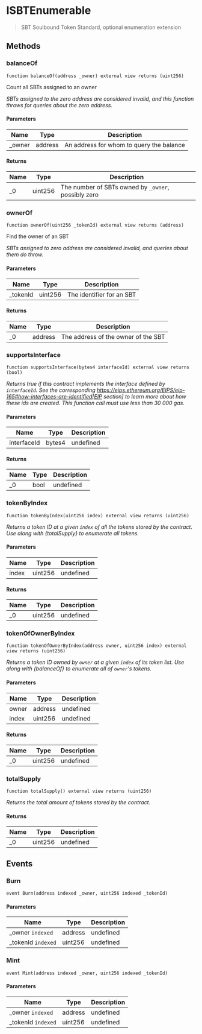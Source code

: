 # ISBTEnumerable



> SBT Soulbound Token Standard, optional enumeration extension





## Methods

### balanceOf

```solidity
function balanceOf(address _owner) external view returns (uint256)
```

Count all SBTs assigned to an owner

*SBTs assigned to the zero address are considered invalid, and this  function throws for queries about the zero address.*

#### Parameters

| Name | Type | Description |
|---|---|---|
| _owner | address | An address for whom to query the balance |

#### Returns

| Name | Type | Description |
|---|---|---|
| _0 | uint256 | The number of SBTs owned by `_owner`, possibly zero |

### ownerOf

```solidity
function ownerOf(uint256 _tokenId) external view returns (address)
```

Find the owner of an SBT

*SBTs assigned to zero address are considered invalid, and queries  about them do throw.*

#### Parameters

| Name | Type | Description |
|---|---|---|
| _tokenId | uint256 | The identifier for an SBT |

#### Returns

| Name | Type | Description |
|---|---|---|
| _0 | address | The address of the owner of the SBT |

### supportsInterface

```solidity
function supportsInterface(bytes4 interfaceId) external view returns (bool)
```



*Returns true if this contract implements the interface defined by `interfaceId`. See the corresponding https://eips.ethereum.org/EIPS/eip-165#how-interfaces-are-identified[EIP section] to learn more about how these ids are created. This function call must use less than 30 000 gas.*

#### Parameters

| Name | Type | Description |
|---|---|---|
| interfaceId | bytes4 | undefined |

#### Returns

| Name | Type | Description |
|---|---|---|
| _0 | bool | undefined |

### tokenByIndex

```solidity
function tokenByIndex(uint256 index) external view returns (uint256)
```



*Returns a token ID at a given `index` of all the tokens stored by the contract. Use along with {totalSupply} to enumerate all tokens.*

#### Parameters

| Name | Type | Description |
|---|---|---|
| index | uint256 | undefined |

#### Returns

| Name | Type | Description |
|---|---|---|
| _0 | uint256 | undefined |

### tokenOfOwnerByIndex

```solidity
function tokenOfOwnerByIndex(address owner, uint256 index) external view returns (uint256)
```



*Returns a token ID owned by `owner` at a given `index` of its token list. Use along with {balanceOf} to enumerate all of ``owner``&#39;s tokens.*

#### Parameters

| Name | Type | Description |
|---|---|---|
| owner | address | undefined |
| index | uint256 | undefined |

#### Returns

| Name | Type | Description |
|---|---|---|
| _0 | uint256 | undefined |

### totalSupply

```solidity
function totalSupply() external view returns (uint256)
```



*Returns the total amount of tokens stored by the contract.*


#### Returns

| Name | Type | Description |
|---|---|---|
| _0 | uint256 | undefined |



## Events

### Burn

```solidity
event Burn(address indexed _owner, uint256 indexed _tokenId)
```





#### Parameters

| Name | Type | Description |
|---|---|---|
| _owner `indexed` | address | undefined |
| _tokenId `indexed` | uint256 | undefined |

### Mint

```solidity
event Mint(address indexed _owner, uint256 indexed _tokenId)
```





#### Parameters

| Name | Type | Description |
|---|---|---|
| _owner `indexed` | address | undefined |
| _tokenId `indexed` | uint256 | undefined |



